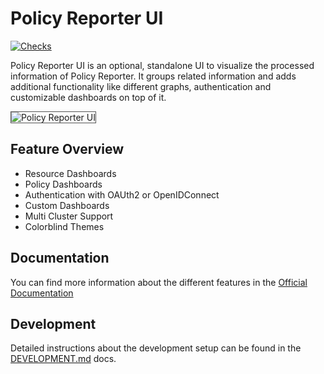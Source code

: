 # Policy Reporter UI

[![Checks](https://github.com/kyverno/policy-reporter-ui/actions/workflows/ci.yml/badge.svg)](https://github.com/kyverno/policy-reporter-ui/actions/workflows/ci.yml)

Policy Reporter UI is an optional, standalone UI to visualize the processed information of Policy Reporter. It groups related information and adds additional functionality like different graphs, authentication and customizable dashboards on top of it.

<img src="https://kyverno.github.io/policy-reporter-docs/assets/policy-reporter-ui-dark.w6i6-MIf.png" style="border: 1px solid #555" alt="Policy Reporter UI" />

## Feature Overview

* Resource Dashboards
* Policy Dashboards
* Authentication with OAUth2 or OpenIDConnect
* Custom Dashboards
* Multi Cluster Support
* Colorblind Themes

## Documentation

You can find more information about the different features in the [Official Documentation](https://kyverno.github.io/policy-reporter-docs/policy-reporter-ui/introduction.html)

## Development

Detailed instructions about the development setup can be found in the [DEVELOPMENT.md](./DEVELOPMENT.md) docs.
